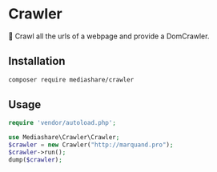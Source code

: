 # Crawler
:dizzy: Crawl all the urls of a webpage and provide a DomCrawler.

## Installation
```bash
composer require mediashare/crawler
```
## Usage
```php
require 'vendor/autoload.php';

use Mediashare\Crawler\Crawler;
$crawler = new Crawler("http://marquand.pro");
$crawler->run();
dump($crawler);
```